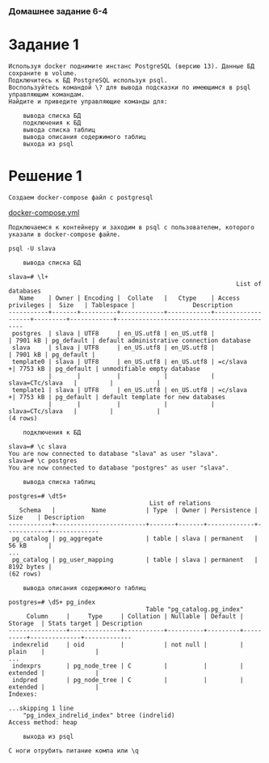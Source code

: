 ### Домашнее задание 6-4

# Задание 1
    Используя docker поднимите инстанс PostgreSQL (версию 13). Данные БД сохраните в volume.
    Подключитесь к БД PostgreSQL используя psql.
    Воспользуйтесь командой \? для вывода подсказки по имеющимся в psql управляющим командам.
    Найдите и приведите управляющие команды для:
    
        вывода списка БД
        подключения к БД
        вывода списка таблиц
        вывода описания содержимого таблиц
        выхода из psql


# Решение 1
    Создаем docker-compose файл с postgresql
[docker-compose.yml](docker-compose.yml)

    Подключаемся к контейнеру и заходим в psql с пользователем, которого указали в docker-compose файле.
```commandline
psql -U slava
```

        вывода списка БД
```commandline
slava=# \l+
                                                               List of databases
   Name    | Owner | Encoding |  Collate   |   Ctype    | Access privileges |  Size   | Tablespace |                Description                 
-----------+-------+----------+------------+------------+-------------------+---------+------------+--------------------------------------------
 postgres  | slava | UTF8     | en_US.utf8 | en_US.utf8 |                   | 7901 kB | pg_default | default administrative connection database
 slava     | slava | UTF8     | en_US.utf8 | en_US.utf8 |                   | 7901 kB | pg_default | 
 template0 | slava | UTF8     | en_US.utf8 | en_US.utf8 | =c/slava         +| 7753 kB | pg_default | unmodifiable empty database
           |       |          |            |            | slava=CTc/slava   |         |            | 
 template1 | slava | UTF8     | en_US.utf8 | en_US.utf8 | =c/slava         +| 7753 kB | pg_default | default template for new databases
           |       |          |            |            | slava=CTc/slava   |         |            | 
(4 rows)
```

        подключения к БД
```commandline
slava=# \c slava
You are now connected to database "slava" as user "slava".
slava=# \c postgres
You are now connected to database "postgres" as user "slava".
```

        вывода списка таблиц
```commandline
postgres=# \dtS+
                                       List of relations
   Schema   |          Name           | Type  | Owner | Persistence |    Size    | Description 
------------+-------------------------+-------+-------+-------------+------------+-------------
 pg_catalog | pg_aggregate            | table | slava | permanent   | 56 kB      | 
...
 pg_catalog | pg_user_mapping         | table | slava | permanent   | 8192 bytes | 
(62 rows)

```
        вывода описания содержимого таблиц
```commandline
postgres=# \dS+ pg_index
                                      Table "pg_catalog.pg_index"
     Column     |     Type     | Collation | Nullable | Default | Storage  | Stats target | Description 
----------------+--------------+-----------+----------+---------+----------+--------------+-------------
 indexrelid     | oid          |           | not null |         | plain    |              | 
...
 indexprs       | pg_node_tree | C         |          |         | extended |              | 
 indpred        | pg_node_tree | C         |          |         | extended |              | 
Indexes:

...skipping 1 line
    "pg_index_indrelid_index" btree (indrelid)
Access method: heap
```
        выхода из psql
```commandline
С ноги отрубить питание компа или \q
```
    